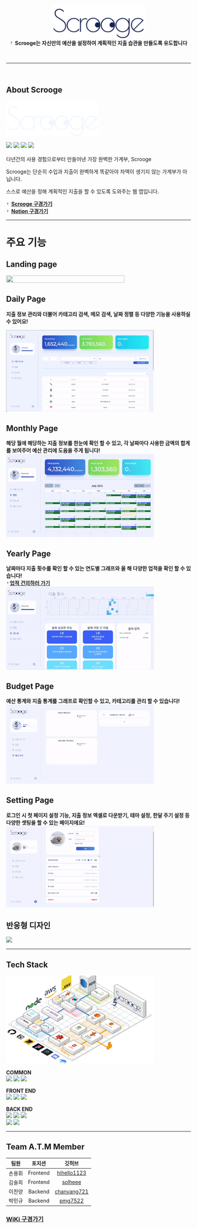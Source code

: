 <p align="center">
<img src="https://github.com/codestates/Scrooge-server/blob/master/Wiki_image/%E1%84%8E%E1%85%AC%E1%84%8C%E1%85%A9%E1%86%BC%E1%84%85%E1%85%A9%E1%84%80%E1%85%A9.png?raw=true" width="50%"><br>
<img src="https://github.com/codestates/Scrooge-server/blob/master/Wiki_image/%E1%84%83%E1%85%B5%E1%84%91%E1%85%A9%E1%86%AF%E1%84%90%E1%85%B3%20%E1%84%86%E1%85%A1%E1%84%89%E1%85%B3%E1%84%8F%E1%85%A9%E1%84%90%E1%85%B3%20%E1%84%8B%E1%85%B5%E1%84%86%E1%85%B5%E1%84%8C%E1%85%B5.png?raw=true" width="2%"> <strong>Scrooge는 자신만의 예산을 설정하여 계획적인 지출 습관을 만들도록 유도합니다</strong>
</p>



<br>

---

<br>

## About Scrooge
<img src="https://github.com/codestates/Scrooge-server/blob/master/Wiki_image/%E1%84%92%E1%85%B4%E1%86%AB%E1%84%85%E1%85%A9%E1%84%80%E1%85%A9.png?raw=true" width="50%"><br>

![](https://img.shields.io/badge/Project-Scrooge-blueviolet?style=for-the-badge)
![](https://img.shields.io/badge/Scrooge-Web-black?style=for-the-badge)
![](https://img.shields.io/badge/Scrooge-tablet-purple?style=for-the-badge)
![](https://img.shields.io/badge/Scrooge-mobile-%23D13212?style=for-the-badge)<br><br>
다년간의 사용 경험으로부터 만들어낸 가장 완벽한 가계부, Scrooge <br>

Scrooge는 단순히 수입과 지출이 완벽하게 똑같아야 차액이 생기지 않는 가계부가 아닙니다. <br>

스스로 예산을 정해 계획적인 지출을 할 수 있도록 도와주는 웹 앱입니다.<br>

<img src="https://github.com/codestates/Scrooge-server/blob/master/Wiki_image/%E1%84%83%E1%85%B5%E1%84%91%E1%85%A9%E1%86%AF%E1%84%90%E1%85%B3%20%E1%84%86%E1%85%A1%E1%84%89%E1%85%B3%E1%84%8F%E1%85%A9%E1%84%90%E1%85%B3%20%E1%84%8B%E1%85%B5%E1%84%86%E1%85%B5%E1%84%8C%E1%85%B5.png?raw=true" width="2%"> **[Scrooge 구경가기](https://scrooge.today)**<br>
<img src="https://github.com/codestates/Scrooge-server/blob/master/Wiki_image/%E1%84%83%E1%85%B5%E1%84%91%E1%85%A9%E1%86%AF%E1%84%90%E1%85%B3%20%E1%84%86%E1%85%A1%E1%84%89%E1%85%B3%E1%84%8F%E1%85%A9%E1%84%90%E1%85%B3%20%E1%84%8B%E1%85%B5%E1%84%86%E1%85%B5%E1%84%8C%E1%85%B5.png?raw=true" width="2%"> **[Notion 구경가기]()**

---
# 주요 기능

## Landing page <br>
<img src="https://github.com/codestates/Scrooge-server/blob/master/Wiki_image/%EB%9E%9C%EB%94%A9%ED%8E%98%EC%9D%B4%EC%A7%80.gif?raw=true" width="80%" height="80%">

## Daily Page <br>
**지출 정보 관리와 더불어 카테고리 검색, 메모 검색, 날짜 정렬 등 다양한 기능을 사용하실 수 있어요!** <br>

<img src="https://github.com/codestates/Scrooge-server/blob/master/Wiki_image/%E1%84%82%E1%85%A9%E1%84%89%E1%85%A7%E1%86%AB%E1%84%86%E1%85%AE%E1%86%AB%E1%84%89%E1%85%A5%20gif/Daily%20page/%E1%84%8C%E1%85%B5%E1%84%8E%E1%85%AE%E1%86%AF%20%E1%84%89%E1%85%A2%E1%86%BC%E1%84%89%E1%85%A5%E1%86%BC%20%E1%84%89%E1%85%AE%E1%84%8C%E1%85%A5%E1%86%BC%20%E1%84%89%E1%85%A1%E1%86%A8%E1%84%8C%E1%85%A6%20.gif?raw=true" width="80%">

## Monthly Page <br>
**해당 월에 해당하는 지출 정보를 한눈에 확인 할 수 있고, 각 날짜마다 사용한 금액의 합계를 보여주어 예산 관리에 도움을 주게 됩니다!** <br>
<img src="https://github.com/codestates/Scrooge-server/blob/master/Wiki_image/%E1%84%82%E1%85%A9%E1%84%89%E1%85%A7%E1%86%AB%E1%84%86%E1%85%AE%E1%86%AB%E1%84%89%E1%85%A5%20gif/Monthly%20page/%E1%84%8B%E1%85%AF%E1%86%AF%E1%84%87%E1%85%A7%E1%86%AF.gif?raw=true" width="80%">


## Yearly Page <br>
**날짜마다 지출 횟수를 확인 할 수 있는 연도별 그래프와 올 해 다양한 업적을 확인 할 수 있습니다!**<br>
<img src="https://github.com/codestates/Scrooge-server/blob/master/Wiki_image/%E1%84%83%E1%85%B5%E1%84%91%E1%85%A9%E1%86%AF%E1%84%90%E1%85%B3%20%E1%84%86%E1%85%A1%E1%84%89%E1%85%B3%E1%84%8F%E1%85%A9%E1%84%90%E1%85%B3%20%E1%84%8B%E1%85%B5%E1%84%86%E1%85%B5%E1%84%8C%E1%85%B5.png?raw=true" width="2%">**[업적 건의하러 가기](https://github.com/codestates/Scrooge-server/discussions)**<br>
<img src="https://github.com/codestates/Scrooge-server/blob/master/Wiki_image/%E1%84%82%E1%85%A9%E1%84%89%E1%85%A7%E1%86%AB%E1%84%86%E1%85%AE%E1%86%AB%E1%84%89%E1%85%A5%20gif/Yearly%20page/%E1%84%8B%E1%85%A7%E1%86%AB%E1%84%83%E1%85%A9%E1%84%87%E1%85%A7%E1%86%AF%E1%84%83%E1%85%A1%E1%84%89%E1%85%B5.gif?raw=true" width="80%">

## Budget Page <br>
**예산 통계와 지출 통계를 그래프로 확인할 수 있고, 카테고리를 관리 할 수 있습니다!**<br>
<img src="https://github.com/codestates/Scrooge-server/blob/master/Wiki_image/%EC%98%88%EC%82%B0.gif?raw=true" width="80%">

## Setting Page <br>
**로그인 시 첫 페이지 설정 기능, 지출 정보 엑셀로 다운받기, 테마 설정, 한달 주기 설정 등 다양한 셋팅을 할 수 있는 페이지에요!** <br>
<img src="https://github.com/codestates/Scrooge-server/blob/master/Wiki_image/%E1%84%82%E1%85%A9%E1%84%89%E1%85%A7%E1%86%AB%E1%84%86%E1%85%AE%E1%86%AB%E1%84%89%E1%85%A5%20gif/Setting%20page/%E1%84%8B%E1%85%A6%E1%86%A8%E1%84%89%E1%85%A6%E1%86%AF%E1%84%91%E1%85%A1%E1%84%8B%E1%85%B5%E1%86%AF%E1%84%83%E1%85%A1%E1%84%8B%E1%85%AE%E1%86%AB.gif?raw=true" width="80%">

## 반응형 디자인 <br>
<img src="https://github.com/codestates/Scrooge-server/blob/master/Wiki_image/%EB%B0%98%EC%9D%91%ED%98%95.gif?raw=true" width="80%">

---

## Tech Stack<br>
<img src="https://github.com/codestates/Scrooge-server/blob/master/Wiki_image/3D%E1%84%8B%E1%85%A1%E1%84%8F%E1%85%B5%E1%84%90%E1%85%A6%E1%86%A8%E1%84%8E%E1%85%A7.png?raw=true" width="80%" height="80%">

**COMMON**<br>
![](https://img.shields.io/badge/Common-Node-blue?style=for-the-badge&logoColor=white%22)
![](https://camo.githubusercontent.com/4eb7c1ee8e54ba42058a1329a0fe8104b33fa6953c65f317e29c231ede33226c/68747470733a2f2f696d672e736869656c64732e696f2f62616467652f434f4d4d4f4e2d50524554544945522d4637423933453f7374796c653d666f722d7468652d6261646765266c6f676f3d7072657474696572)
![](https://img.shields.io/badge/COMMON-Axios-red?style=for-the-badge)

**FRONT END** <br>
![](https://img.shields.io/badge/front-REACT-blue?style=for-the-badge&logo=react&logoColor=white%22)
![](https://camo.githubusercontent.com/adf0b94d6d328f18bc51dabd144eaeb0f09e12f9d5934535afa4dca91be58205/68747470733a2f2f696d672e736869656c64732e696f2f62616467652f46524f4e542d52454455582d707572706c653f7374796c653d666f722d7468652d6261646765266c6f676f3d7265647578)
![](https://img.shields.io/badge/front-scss-%23BF4080?style=for-the-badge&logo=Rudux&logoColor=white)<br>

**BACK END** <br>
![](https://camo.githubusercontent.com/f7be9e2ed888504c82a4a00ea8b1b927b5624721b7c2daf825ee1535c88bf286/68747470733a2f2f696d672e736869656c64732e696f2f62616467652f4241434b2d455850524553532d626c61636b3f7374796c653d666f722d7468652d6261646765266c6f676f3d65787072657373)
![](https://img.shields.io/badge/BACK-sequelize-blue?style=for-the-badge)
![](https://img.shields.io/badge/BACK-MySQL-99FFFF?style=for-the-badge&logo=mysql&logoColor=99FFFF%22)<br>
![](https://img.shields.io/badge/BACK-AWS-%23F8991D?style=for-the-badge&logoColor=white%22)
![](https://img.shields.io/badge/back-OAuth-%23002A7A?style=for-the-badge)

---

## Team A.T.M Member
| 팀원 | 포지션 | 깃허브 |
|:---:|:---:|:---:|
| 손용휘 | Frontend | [hihello1123](https://github.com/hihello1123)<br> |
| 김솔희 | Frontend | [solheee](https://github.com/solheee)<br> |
| 이찬양 | Backend | [chanyang721](https://github.com/chanyang721)<br> |
| 박민규 | Backend | [pmg7522](https://github.com/pmg7522)<br> |

### [WiKi 구경가기](https://github.com/codestates/Scrooge-server/wiki)
